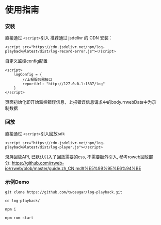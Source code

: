 # 使用指南
### 安装
直接通过 `<script>`引入
推荐通过 jsdelivr 的 CDN 安装：

```
<script src="https://cdn.jsdelivr.net/npm/log-playback@latest/dist/log-record-error.js"></script>
```
自定义监控config配置

```
<script>
	logConfig = {
		//上报服务器接口
		reportUrl: "http://127.0.0.1:1337/log"
	}
</script>
```
页面初始化即开始监控错误信息，上报错误信息请求中的body.rrwebData中为录制数据

### 回放
直接通过 `<script>`引入回放sdk

```
<script src="https://cdn.jsdelivr.net/npm/log-playback@latest/dist/log-player.js"></script>
```
录屏回放API, 已默认引入了回放需要的css, 不需要额外引入, 参考roweb回放部分: https://github.com/rrweb-io/rrweb/blob/master/guide.zh_CN.md#%E5%9B%9E%E6%94%BE

### 示例Demo

```
git clone https://github.com/twosugar/log-playback.git

cd log-playback/

npm i

npm run start

```

